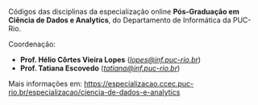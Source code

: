 Códigos das disciplinas da especialização online **Pós-Graduação em Ciência de Dados e Analytics**, do Departamento de Informática da PUC-Rio.

Coordenação:
* **Prof. Hélio Côrtes Vieira Lopes** (*lopes@inf.puc-rio.br*)
* **Prof. Tatiana Escovedo** (*tatiana@inf.puc-rio.br*)

Mais informações em: https://especializacao.ccec.puc-rio.br/especializacao/ciencia-de-dados-e-analytics


